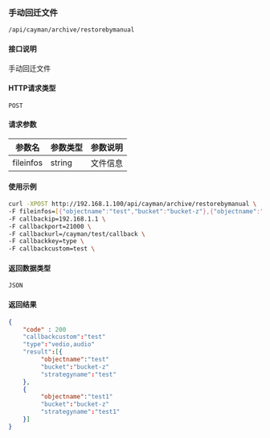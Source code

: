 ### 手动回迁文件
`/api/cayman/archive/restorebymanual`

#### 接口说明
手动回迁文件

#### HTTP请求类型
`POST`

#### 请求参数
|参数名|参数类型|参数说明|
|--|--|--|
|fileinfos|string|文件信息|



#### 使用示例
```sh
curl -XPOST http://192.168.1.100/api/cayman/archive/restorebymanual \
-F fileinfos=[{"objectname":"test","bucket":"bucket-z"},{"objectname":"test1","bucket":bucket-z}] \
-F callbackip=192.168.1.1 \
-F callbackport=21000 \
-F callbackurl=/cayman/test/callback \
-F callbackkey=type \
-F callbackcustom=test \
```

#### 返回数据类型
`JSON`

#### 返回结果
```json
{
    "code" : 200
    "callbackcustom":"test"
    "type":"vedio,audio"
    "result":[{
         "objectname":"test"
         "bucket":"bucket-z"
         "strategyname":"test"
    },
    {
         "objectname":"test1"
         "bucket":"bucket-z"
         "strategyname":"test1"
    }]
}
```

